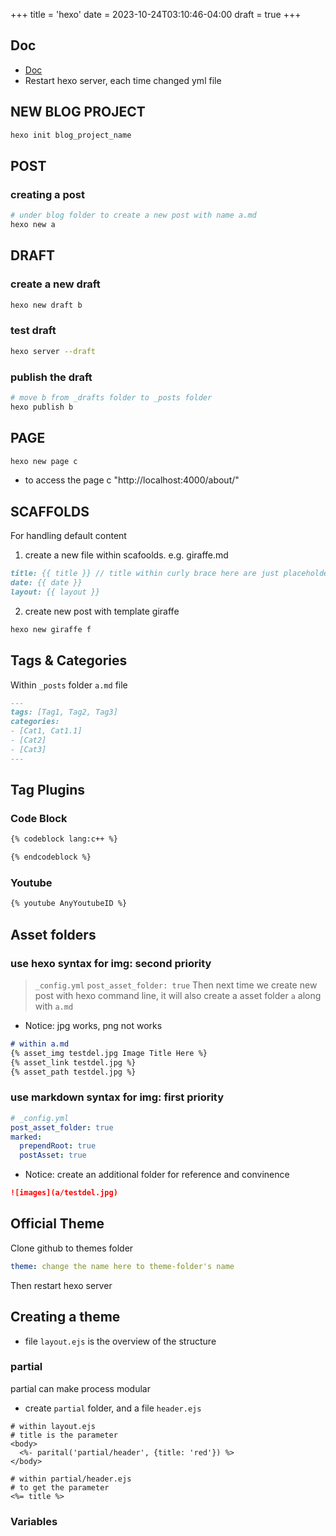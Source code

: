 +++
title = 'hexo'
date = 2023-10-24T03:10:46-04:00
draft = true
+++

## Doc
- [Doc](https://hexo.io/docs/)
- Restart hexo server, each time changed yml file

## NEW BLOG PROJECT
```bash
hexo init blog_project_name
```

## POST
### creating a post
```bash
# under blog folder to create a new post with name a.md
hexo new a
```

## DRAFT
### create a new draft
```bash
hexo new draft b
```
### test draft
```bash
hexo server --draft
```
### publish the draft
```bash
# move b from _drafts folder to _posts folder
hexo publish b
```

## PAGE
```bash
hexo new page c
```
- to access the page c "http://localhost:4000/about/"

## SCAFFOLDS
For handling default content
1. create a new file within scafoolds. e.g. giraffe.md
```markdown
title: {{ title }} // title within curly brace here are just placeholder
date: {{ date }}
layout: {{ layout }}
```
2. create new post with template giraffe
```bash
hexo new giraffe f
```

## Tags & Categories
Within `_posts` folder `a.md` file
```markdown
---
tags: [Tag1, Tag2, Tag3]
categories:
- [Cat1, Cat1.1]
- [Cat2]
- [Cat3]
---
```

## Tag Plugins
### Code Block
```markdown
{% codeblock lang:c++ %}

{% endcodeblock %}
```
### Youtube
```markdown
{% youtube AnyYoutubeID %}
```

## Asset folders
### use hexo syntax for img: second priority
> `_config.yml`
> `post_asset_folder: true`
Then next time we create new post with hexo command line, it will also create a asset folder `a` along with `a.md`
- Notice: jpg works, png not works
```markdown
# within a.md
{% asset_img testdel.jpg Image Title Here %}
{% asset_link testdel.jpg %}
{% asset_path testdel.jpg %}
```

### use markdown syntax for img: first priority
```yml
# _config.yml
post_asset_folder: true
marked:
  prependRoot: true
  postAsset: true
```

- Notice: create an additional folder for reference and convinence
```markdown
![images](a/testdel.jpg)
```

## Official Theme
Clone github to themes folder
```yml
theme: change the name here to theme-folder's name
```
Then restart hexo server

## Creating a theme
- file `layout.ejs` is the overview of the structure

### partial
partial can make process modular
- create `partial` folder, and a file `header.ejs`
```ejs
# within layout.ejs
# title is the parameter
<body>
  <%- parital('partial/header', {title: 'red'}) %>
</body>
```

```ejs
# within partial/header.ejs
# to get the parameter
<%= title %>
```

### Variables
